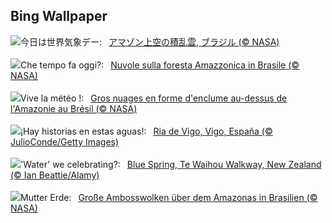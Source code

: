 ## Bing Wallpaper
![](https://www.bing.com/th?id=OHR.AmazonClouds_JA-JP3921092390_UHD.jpg&w=1000)今日は世界気象デー:&nbsp;&ensp;[アマゾン上空の積乱雲, ブラジル (© NASA)](https://www.bing.com/th?id=OHR.AmazonClouds_JA-JP3921092390_UHD.jpg)
<br><br/>
![](https://www.bing.com/th?id=OHR.AmazonClouds_IT-IT1860560546_UHD.jpg&w=1000)Che tempo fa oggi?:&nbsp;&ensp;[Nuvole sulla foresta Amazzonica in Brasile (© NASA)](https://www.bing.com/th?id=OHR.AmazonClouds_IT-IT1860560546_UHD.jpg)
<br><br/>
![](https://www.bing.com/th?id=OHR.AmazonClouds_FR-FR8491787407_UHD.jpg&w=1000)Vive la météo !:&nbsp;&ensp;[Gros nuages en forme d'enclume au-dessus de l'Amazonie au Brésil (© NASA)](https://www.bing.com/th?id=OHR.AmazonClouds_FR-FR8491787407_UHD.jpg)
<br><br/>
![](https://www.bing.com/th?id=OHR.ReconquistaVigo_ES-ES1686192678_UHD.jpg&w=1000)¡Hay historias en estas aguas!:&nbsp;&ensp;[Ria de Vigo, Vigo, España (© JulioConde/Getty Images)](https://www.bing.com/th?id=OHR.ReconquistaVigo_ES-ES1686192678_UHD.jpg)
<br><br/>
![](https://www.bing.com/th?id=OHR.WaikatoWater_EN-GB8519481849_UHD.jpg&w=1000)'Water' we celebrating?:&nbsp;&ensp;[Blue Spring, Te Waihou Walkway, New Zealand (© Ian Beattie/Alamy)](https://www.bing.com/th?id=OHR.WaikatoWater_EN-GB8519481849_UHD.jpg)
<br><br/>
![](https://www.bing.com/th?id=OHR.AmazonClouds_DE-DE3843150009_UHD.jpg&w=1000)Mutter Erde:&nbsp;&ensp;[Große Ambosswolken über dem Amazonas in Brasilien (© NASA)](https://www.bing.com/th?id=OHR.AmazonClouds_DE-DE3843150009_UHD.jpg)
<br><br/>
